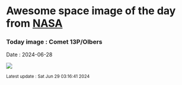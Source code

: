 
# Awesome space image of the day from [NASA](https://api.nasa.gov/)

### Today image : Comet 13P/Olbers
Date : 2024-06-28

![](https://apod.nasa.gov/apod/image/2406/13P_Olbers_2024_06_24_215434PDT_DEBartlett1024.jpg)

<small>Latest update : Sat Jun 29 03:16:41 2024</small>
        
